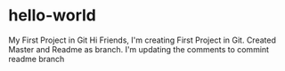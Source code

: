 # hello-world
My First Project in Git
Hi Friends, I'm creating First Project in Git. Created Master and Readme as branch.
I'm updating the comments to commint readme branch
